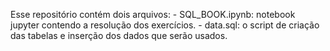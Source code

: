 Esse repositório contém dois arquivos:
    - SQL_BOOK.ipynb: notebook jupyter contendo a resolução dos exercícios.
    - data.sql: o script de criação das tabelas e inserção dos dados que serão usados.